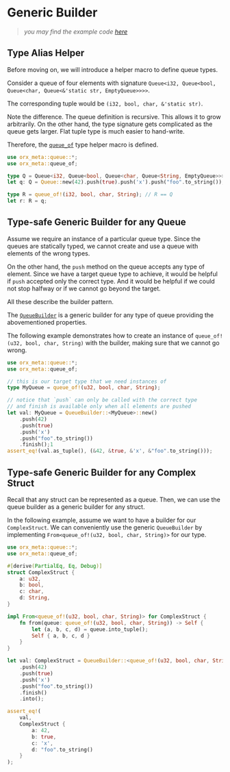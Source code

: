 # Generic Builder

> *you may find the example code [here](https://github.com/orxfun/orx-meta/blob/main/examples/2_generic_builder.rs)*

## Type Alias Helper

Before moving on, we will introduce a helper macro to define queue types.

Consider a queue of four elements with signature `Queue<i32, Queue<bool, Queue<char, Queue<&'static str, EmptyQueue>>>>`.

The corresponding tuple would be `(i32, bool, char, &'static str)`.

Note the difference. The queue definition is recursive. This allows it to grow arbitrarily. On the other hand, the type signature gets complicated as the queue gets larger. Flat tuple type is much easier to hand-write.

Therefore, the [`queue_of`](https://docs.rs/orx-meta/latest/orx_meta/macro.queue_of.html) type helper macro is defined.

```rust
use orx_meta::queue::*;
use orx_meta::queue_of;

type Q = Queue<i32, Queue<bool, Queue<char, Queue<String, EmptyQueue>>>>;
let q: Q = Queue::new(42).push(true).push('x').push("foo".to_string());

type R = queue_of!(i32, bool, char, String); // R == Q
let r: R = q;
```

## Type-safe Generic Builder for any Queue

Assume we require an instance of a particular queue type. Since the queues are statically typed, we cannot create and use a queue with elements of the wrong types.

On the other hand, the `push` method on the queue accepts any type of element. Since we have a target queue type to achieve, it would be helpful if `push` accepted only the correct type. And it would be helpful if we could not stop halfway or if we cannot go beyond the target.

All these describe the builder pattern.

The [`QueueBuilder`](https://docs.rs/orx-meta/latest/orx_meta/queue/struct.queue_of.html) is a generic builder for any type of queue providing the abovementioned properties.

The following example demonstrates how to create an instance of `queue_of!(u32, bool, char, String)` with the builder, making sure that we cannot go wrong.

```rust
use orx_meta::queue::*;
use orx_meta::queue_of;

// this is our target type that we need instances of
type MyQueue = queue_of!(u32, bool, char, String);

// notice that `push` can only be called with the correct type
// and finish is available only when all elements are pushed
let val: MyQueue = QueueBuilder::<MyQueue>::new()
    .push(42)
    .push(true)
    .push('x')
    .push("foo".to_string())
    .finish();1
assert_eq!(val.as_tuple(), (&42, &true, &'x', &"foo".to_string()));
```

## Type-safe Generic Builder for any Complex Struct

Recall that any struct can be represented as a queue. Then, we can use the queue builder as a generic builder for any struct.

In the following example, assume we want to have a builder for our `ComplexStruct`. We can conveniently use the generic `QueueBuilder` by implementing `From<queue_of!(u32, bool, char, String)>` for our type.

```rust
use orx_meta::queue::*;
use orx_meta::queue_of;

#[derive(PartialEq, Eq, Debug)]
struct ComplexStruct {
    a: u32,
    b: bool,
    c: char,
    d: String,
}

impl From<queue_of!(u32, bool, char, String)> for ComplexStruct {
    fn from(queue: queue_of!(u32, bool, char, String)) -> Self {
        let (a, b, c, d) = queue.into_tuple();
        Self { a, b, c, d }
    }
}

let val: ComplexStruct = QueueBuilder::<queue_of!(u32, bool, char, String)>::new()
    .push(42)
    .push(true)
    .push('x')
    .push("foo".to_string())
    .finish()
    .into();

assert_eq!(
    val,
    ComplexStruct {
        a: 42,
        b: true,
        c: 'x',
        d: "foo".to_string()
    }
);
```

